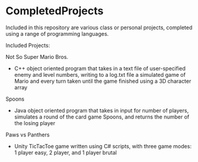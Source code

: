 # CompletedProjects
Included in this repository are various class or personal projects, completed using a range of programming languages.

Included Projects:

Not So Super Mario Bros. 
  - C++ object oriented program that takes in a text file of user-specified enemy and level numbers, 
writing to a log.txt file a simulated game of Mario and every turn taken until the game finished using a 3D character array

Spoons
  - Java object oriented program that takes in input for number of players, simulates a round of the card game Spoons, 
and returns the number of the losing player

Paws vs Panthers 
  - Unity TicTacToe game written using C# scripts, with three game modes: 1 player easy, 2 player, and 1 player
brutal 
